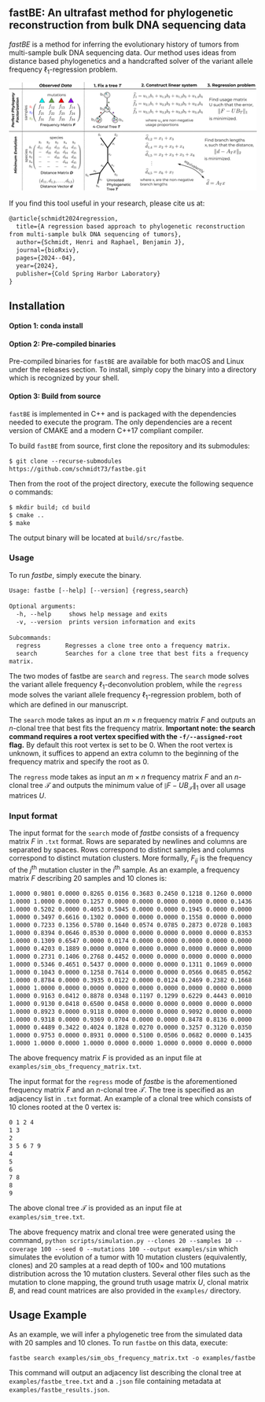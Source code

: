 ## fastBE: An ultrafast method for phylogenetic reconstruction from bulk DNA sequencing data

*fastBE* is a method for inferring the evolutionary history
of tumors from multi-sample bulk DNA sequencing data.
Our method uses ideas from distance based phylogenetics and 
a handcrafted solver of the variant allele frequency 
$\ell_1$-regression problem.

![overview](docs/overview.png)

If you find this tool useful in your research, please cite us at:
```
@article{schmidt2024regression,
  title={A regression based approach to phylogenetic reconstruction from multi-sample bulk DNA sequencing of tumors},
  author={Schmidt, Henri and Raphael, Benjamin J},
  journal={bioRxiv},
  pages={2024--04},
  year={2024},
  publisher={Cold Spring Harbor Laboratory}
}
```

## Installation

#### Option 1: conda install


#### Option 2: Pre-compiled binaries

Pre-compiled binaries for `fastBE` are available for both macOS and Linux under the releases section. To install, simply copy the binary into a directory which is recognized by your shell.

#### Option 3: Build from source

`fastBE` is implemented in C++ and is packaged with the dependencies
needed to execute the program. The only dependencies are
a recent version of CMAKE and a modern C++17 compliant compiler.

To build `fastBE` from source, first clone the repository and its submodules:
```
$ git clone --recurse-submodules https://github.com/schmidt73/fastbe.git
```

Then from the root of the project directory, execute the following sequence o
commands:
```
$ mkdir build; cd build
$ cmake ..
$ make
```
The output binary will be located at `build/src/fastbe`.

### Usage

To run *fastbe*, simply execute the binary. 
```
Usage: fastbe [--help] [--version] {regress,search}

Optional arguments:
  -h, --help     shows help message and exits 
  -v, --version  prints version information and exits 

Subcommands:
  regress       Regresses a clone tree onto a frequency matrix.
  search        Searches for a clone tree that best fits a frequency matrix.
```

The two modes of fastbe are `search` and `regress`. The `search` mode
solves the variant allele frequency $\ell_1$-deconvolution problem, 
while the `regress` mode solves the variant allele frequency 
$\ell_1$-regression problem, both of which are defined in 
our manuscript. 

The `search` mode takes as input an $m \times n$ frequency matrix $F$ and outputs
an $n$-clonal tree that best fits the frequency matrix. **Important note: the search
command requires a root vertex specified with the `-f/--assigned-root` flag.**
By default this root vertex is set to be $0$. When the root vertex is unknown,
it suffices to append an extra column to the beginning of the frequency matrix 
and specify the root as $0$.

The `regress` mode
takes as input an $m \times n$ frequency matrix $F$ and an $n$-clonal
tree $\mathcal{T}$ and outputs the minimum value of 
$\lVert F - UB_{\mathcal{T}} \rVert_1$ over all usage matrices $U$.

### Input format

The input format for the `search` mode of *fastbe* consists of a frequency 
matrix $F$ in `.txt` format. Rows are separated by newlines
and columns are separated by spaces. Rows correspond
to distinct samples and columns correspond to distinct mutation clusters.
More formally, $F_{ij}$ is the frequency of the $j^{\text{th}}$ mutation
cluster in the $i^{\text{th}}$ sample. As an example, a frequency matrix $F$ 
describing $20$ samples and $10$ clones is:
```
1.0000 0.9801 0.0000 0.8265 0.0156 0.3683 0.2450 0.1218 0.1260 0.0000
1.0000 1.0000 0.0000 0.1257 0.0000 0.0000 0.0000 0.0000 0.0000 0.1436
1.0000 0.5202 0.0000 0.4053 0.5045 0.0000 0.0000 0.1945 0.0000 0.0000
1.0000 0.3497 0.6616 0.1302 0.0000 0.0000 0.0000 0.1558 0.0000 0.0000
1.0000 0.7233 0.1356 0.5780 0.1640 0.0574 0.0785 0.2873 0.0728 0.1083
1.0000 0.8394 0.0646 0.8530 0.0000 0.0000 0.0000 0.0000 0.0000 0.8353
1.0000 0.1309 0.6547 0.0000 0.0174 0.0000 0.0000 0.0000 0.0000 0.0000
1.0000 0.4203 0.1889 0.0000 0.0000 0.0000 0.0000 0.0000 0.0000 0.0000
1.0000 0.2731 0.1406 0.2768 0.4452 0.0000 0.0000 0.0000 0.0000 0.0000
1.0000 0.5346 0.4651 0.5437 0.0000 0.0000 0.0000 0.1311 0.1069 0.0000
1.0000 0.1043 0.0000 0.1258 0.7614 0.0000 0.0000 0.0566 0.0685 0.0562
1.0000 0.8784 0.0000 0.3935 0.0122 0.0000 0.0124 0.2469 0.2382 0.1668
1.0000 1.0000 0.0000 0.0000 0.0000 0.0000 0.0000 0.0000 0.0000 0.0000
1.0000 0.9163 0.0412 0.8878 0.0348 0.1197 0.1299 0.6229 0.4443 0.0010
1.0000 0.9130 0.0418 0.6500 0.0458 0.0000 0.0000 0.0000 0.0000 0.0000
1.0000 0.8923 0.0000 0.9118 0.0000 0.0000 0.0000 0.9092 0.0000 0.0000
1.0000 0.9318 0.0000 0.9369 0.0704 0.0000 0.0000 0.8478 0.8136 0.0000
1.0000 0.4489 0.3422 0.4024 0.1828 0.0270 0.0000 0.3257 0.3120 0.0350
1.0000 0.9753 0.0000 0.8931 0.0000 0.5100 0.0506 0.0682 0.0000 0.1435
1.0000 1.0000 0.0000 1.0000 0.0000 0.0000 1.0000 0.0000 0.0000 0.0000
```

The above frequency matrix $F$ is provided as an input file at `examples/sim_obs_frequency_matrix.txt`.

The input format for the `regress` mode of *fastbe* is the aforementioned
frequency matrix $F$ and an $n$-clonal tree $\mathcal{T}$. The tree is specified
as an adjacency list in `.txt` format. An example of a clonal tree
which consists of $10$ clones rooted at the $0$ vertex is:
```
0 1 2 4
1 3
2
3 5 6 7 9
4
5
6
7 8
8
9
```

The above clonal tree $\mathcal{T}$ is provided as an input file at `examples/sim_tree.txt`.

The above frequency matrix and clonal tree were generated using the command,
`python scripts/simulation.py --clones 20 --samples 10 --coverage 100 --seed 0 --mutations 100 --output examples/sim`
which simulates the evolution of a tumor with $10$ mutation clusters (equivalently, clones) and $20$ samples at a 
read depth of $100\times$ and $100$ mutations distribution across the $10$ mutation clusters.
Several other files such as the mutation to clone mapping, the ground truth usage matrix $U$, clonal
matrix $B$, and read count matrices are also provided in the `examples/` directory.

## Usage Example

As an example, we will infer a phylogenetic tree from the simulated
data with $20$ samples and $10$ clones. To run `fastbe` on this data,
execute:
```
fastbe search examples/sim_obs_frequency_matrix.txt -o examples/fastbe
```
This command will output an adjacency list describing the clonal tree 
at `examples/fastbe_tree.txt` and a `.json` file containing metadata
at `examples/fastbe_results.json`.
